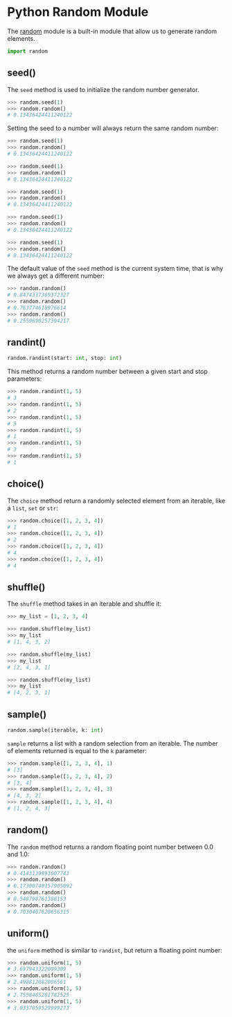 # Python Random Module
The [random](https://docs.python.org/3/library/random.html) module is a built-in module that allow us to generate random elements.
```python
import random
```
## seed()
The `seed` method is used to initialize the random number generator.
```python
>>> random.seed(1)
>>> random.random()
# 0.13436424411240122
```
Setting the seed to a number will always return the same random number:
```python
>>> random.seed(1)
>>> random.random()
# 0.13436424411240122

>>> random.seed(1)
>>> random.random()
# 0.13436424411240122

>>> random.seed(1)
>>> random.random()
# 0.13436424411240122

>>> random.seed(1)
>>> random.random()
# 0.13436424411240122

>>> random.seed(1)
>>> random.random()
# 0.13436424411240122
```
The default value of the `seed` method is the current system time, that is why we always get a different number:
```python
>>> random.random()
# 0.8474337369372327
>>> random.random()
# 0.763774618976614
>>> random.random()
# 0.2550690257394217
```
## randint()
```python
random.randint(start: int, stop: int)
```
This method returns a random number between a given start and stop parameters:
```python
>>> random.randint(1, 5)
# 3
>>> random.randint(1, 5)
# 2
>>> random.randint(1, 5)
# 5
>>> random.randint(1, 5)
# 1
>>> random.randint(1, 5)
# 3
>>> random.randint(1, 5)
# 1
```
## choice()
The `choice` method return a randomly selected element from an iterable, like a `list`, `set` or `str`:
```python
>>> random.choice([1, 2, 3, 4])
# 1
>>> random.choice([1, 2, 3, 4])
# 2
>>> random.choice([1, 2, 3, 4])
# 4
>>> random.choice([1, 2, 3, 4])
# 4
```
## shuffle()
The `shuffle` method takes in an iterable and shuffle it:
```python
>>> my_list = [1, 2, 3, 4]

>>> random.shuffle(my_list)
>>> my_list
# [1, 4, 3, 2]

>>> random.shuffle(my_list)
>>> my_list
# [2, 4, 3, 1]

>>> random.shuffle(my_list)
>>> my_list
# [4, 2, 3, 1]
```
## sample()
```python
random.sample(iterable, k: int)
```
`sample` returns a list with a random selection from an iterable. The number of elements returned is equal to the `k` parameter:
```python
>>> random.sample([1, 2, 3, 4], 1)
# [3]
>>> random.sample([1, 2, 3, 4], 2)
# [3, 4]
>>> random.sample([1, 2, 3, 4], 3)
# [4, 3, 2]
>>> random.sample([1, 2, 3, 4], 4)
# [1, 2, 4, 3]
```
## random()
The `random` method returns a random floating point number between 0.0 and 1.0:
```python
>>> random.random()
# 0.4143139993007743
>>> random.random()
# 0.17300740157905092
>>> random.random()
# 0.548798761388153
>>> random.random()
# 0.7030407620656315
```
## uniform()
the `uniform` method is similar to `randint`, but return a floating point number:
```python
>>> random.uniform(1, 5)
# 3.697943322009309
>>> random.uniform(1, 5)
# 2.498812082006561
>>> random.uniform(1, 5)
# 2.7558465201782525
>>> random.uniform(1, 5)
# 3.0337059529999273
```
